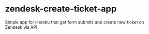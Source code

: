 # zendesk-create-ticket-app
Simple app for Heroku that get form submits and create new ticket on Zendesk via API
